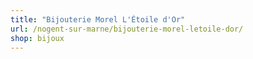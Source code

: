 ```yaml
---
title: "Bijouterie Morel L'Étoile d'Or"
url: /nogent-sur-marne/bijouterie-morel-letoile-dor/
shop: bijoux
---
```

